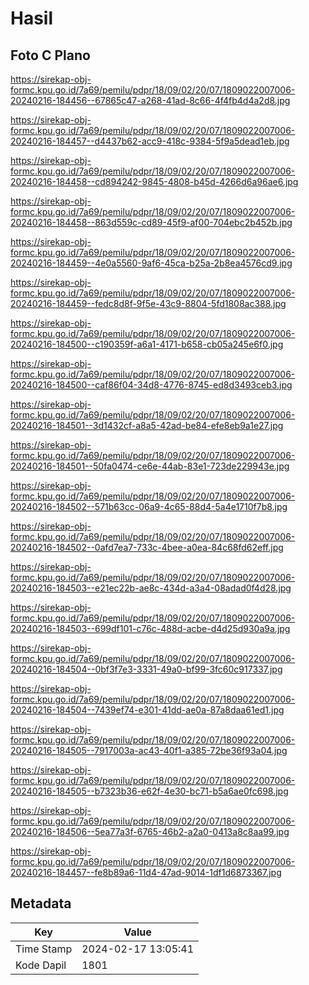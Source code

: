 # Hasil

## Foto C Plano

https://sirekap-obj-formc.kpu.go.id/7a69/pemilu/pdpr/18/09/02/20/07/1809022007006-20240216-184456--67865c47-a268-41ad-8c66-4f4fb4d4a2d8.jpg

https://sirekap-obj-formc.kpu.go.id/7a69/pemilu/pdpr/18/09/02/20/07/1809022007006-20240216-184457--d4437b62-acc9-418c-9384-5f9a5dead1eb.jpg

https://sirekap-obj-formc.kpu.go.id/7a69/pemilu/pdpr/18/09/02/20/07/1809022007006-20240216-184458--cd894242-9845-4808-b45d-4266d6a96ae6.jpg

https://sirekap-obj-formc.kpu.go.id/7a69/pemilu/pdpr/18/09/02/20/07/1809022007006-20240216-184458--863d559c-cd89-45f9-af00-704ebc2b452b.jpg

https://sirekap-obj-formc.kpu.go.id/7a69/pemilu/pdpr/18/09/02/20/07/1809022007006-20240216-184459--4e0a5560-9af6-45ca-b25a-2b8ea4576cd9.jpg

https://sirekap-obj-formc.kpu.go.id/7a69/pemilu/pdpr/18/09/02/20/07/1809022007006-20240216-184459--fedc8d8f-9f5e-43c9-8804-5fd1808ac388.jpg

https://sirekap-obj-formc.kpu.go.id/7a69/pemilu/pdpr/18/09/02/20/07/1809022007006-20240216-184500--c190359f-a6a1-4171-b658-cb05a245e6f0.jpg

https://sirekap-obj-formc.kpu.go.id/7a69/pemilu/pdpr/18/09/02/20/07/1809022007006-20240216-184500--caf86f04-34d8-4776-8745-ed8d3493ceb3.jpg

https://sirekap-obj-formc.kpu.go.id/7a69/pemilu/pdpr/18/09/02/20/07/1809022007006-20240216-184501--3d1432cf-a8a5-42ad-be84-efe8eb9a1e27.jpg

https://sirekap-obj-formc.kpu.go.id/7a69/pemilu/pdpr/18/09/02/20/07/1809022007006-20240216-184501--50fa0474-ce6e-44ab-83e1-723de229943e.jpg

https://sirekap-obj-formc.kpu.go.id/7a69/pemilu/pdpr/18/09/02/20/07/1809022007006-20240216-184502--571b63cc-06a9-4c65-88d4-5a4e1710f7b8.jpg

https://sirekap-obj-formc.kpu.go.id/7a69/pemilu/pdpr/18/09/02/20/07/1809022007006-20240216-184502--0afd7ea7-733c-4bee-a0ea-84c68fd62eff.jpg

https://sirekap-obj-formc.kpu.go.id/7a69/pemilu/pdpr/18/09/02/20/07/1809022007006-20240216-184503--e21ec22b-ae8c-434d-a3a4-08adad0f4d28.jpg

https://sirekap-obj-formc.kpu.go.id/7a69/pemilu/pdpr/18/09/02/20/07/1809022007006-20240216-184503--699df101-c76c-488d-acbe-d4d25d930a9a.jpg

https://sirekap-obj-formc.kpu.go.id/7a69/pemilu/pdpr/18/09/02/20/07/1809022007006-20240216-184504--0bf3f7e3-3331-49a0-bf99-3fc60c917337.jpg

https://sirekap-obj-formc.kpu.go.id/7a69/pemilu/pdpr/18/09/02/20/07/1809022007006-20240216-184504--7439ef74-e301-41dd-ae0a-87a8daa61ed1.jpg

https://sirekap-obj-formc.kpu.go.id/7a69/pemilu/pdpr/18/09/02/20/07/1809022007006-20240216-184505--7917003a-ac43-40f1-a385-72be36f93a04.jpg

https://sirekap-obj-formc.kpu.go.id/7a69/pemilu/pdpr/18/09/02/20/07/1809022007006-20240216-184505--b7323b36-e62f-4e30-bc71-b5a6ae0fc698.jpg

https://sirekap-obj-formc.kpu.go.id/7a69/pemilu/pdpr/18/09/02/20/07/1809022007006-20240216-184506--5ea77a3f-6765-46b2-a2a0-0413a8c8aa99.jpg

https://sirekap-obj-formc.kpu.go.id/7a69/pemilu/pdpr/18/09/02/20/07/1809022007006-20240216-184457--fe8b89a6-11d4-47ad-9014-1df1d6873367.jpg


## Metadata

| Key        | Value               |
| ---------- | ------------------- |
| Time Stamp | 2024-02-17 13:05:41 |
| Kode Dapil | 1801                |



